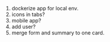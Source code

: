 1. dockerize app for local env.
2. icons in tabs?
3. mobile app?
4. add user?
5. merge form and summary to one card.
